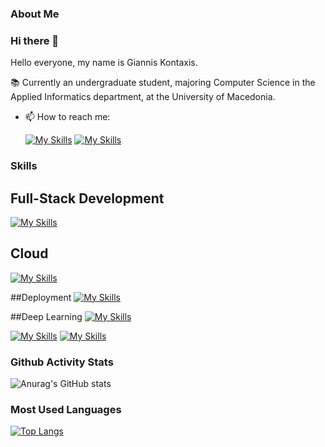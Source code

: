 ### About Me

### Hi there 👋

<!--
**gianniskontaxis/gianniskontaxis** is a ✨ _special_ ✨ repository because its `README.md` (this file) appears on your GitHub profile.
-->
Hello everyone, my name is Giannis Kontaxis.

📚 Currently an undergraduate student, majoring Computer Science in the Applied Informatics department, at the University of Macedonia.
- 📫 How to reach me:
  
  [![My Skills](https://skillicons.dev/icons?i=linkedin)](https://www.linkedin.com/in/ioannis-kontaxis-197914225/)
  [![My Skills](https://skillicons.dev/icons?i=gmail)](mailto:gianniskontaxis9@gmail.com)

### Skills
  ## Full-Stack Development
[![My Skills](https://skillicons.dev/icons?i=js,html,css,java,react,mongodb,tailwind,spring)](https://skillicons.dev)

  ## Cloud 
[![My Skills](https://skillicons.dev/icons?i=aws)](https://skillicons.dev)

  ##Deployment 
[![My Skills](https://skillicons.dev/icons?i=kubernetes,docker)](https://skillicons.dev)  

  ##Deep Learning
  [![My Skills](https://skillicons.dev/icons?i=python,tensorflow)](https://skillicons.dev)
  
[![My Skills](https://skillicons.dev/icons?i=js,html,css,java,react,mongodb,tailwind,androidstudio,spring)](https://skillicons.dev)
[![My Skills](https://skillicons.dev/icons?i=aws,react,git,kubernetes,docker,python,tensorflow)](https://skillicons.dev)

### Github Activity Stats
![Anurag's GitHub stats](https://github-readme-stats.vercel.app/api?username=gianniskontaxis&show_icons=true&theme=radical)

### Most Used Languages
[![Top Langs](https://github-readme-stats.vercel.app/api/top-langs?username=gianniskontaxis&layout=compact)](https://github-readme-stats.vercel.app/)
